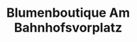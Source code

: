 ---
title: "Blumenboutique Am Bahnhofsvorplatz"
url: /koethen-anhalt/blumenboutique-am-bahnhofsvorplatz/
shop: Blumen
---